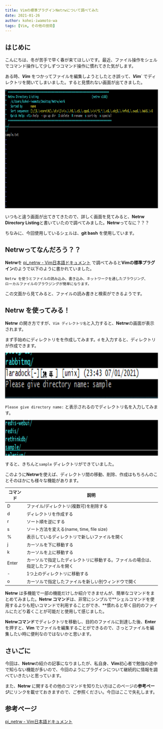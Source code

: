 ```yaml
---
title: Vimの標準プラグインNetrwについて調べてみた
date: 2021-01-26
author: kohei-iwamoto-wa
tags: [Vim, その他の技術]
---
```


## はじめに

こんにちは、冬が苦手で早く春が来てほしいです。最近、ファイル操作をシェルでコマンド操作して少しずつコマンド操作に慣れてきた気がします。

ある時、***Vim*** をつかってファイルを編集しようとしたとき誤って、***Vim***` でディレクトリを開いてしまいました。すると見慣れない画面が出てきました。

<img src="images/what-is-netrw-1.png" alt="" width="900" height="390" class="aligncenter size-medium wp-image-15410" />

いつもと違う画面が出てきてきたので、詳しく画面を見てみると、**Netrw Directory Listing**と書いていたので調べてみました。**Netrw**ってなに？？？

ちなみに、今回使用しているシェルは、**git bash** を使用しています。

## Netrwってなんだろう？？

**Netrw**を [pi_netrw - Vim日本語ドキュメント](https://vim-jp.org/vimdoc-ja/pi_netrw.html#netrw-start) で調べてみると**Vimの標準プラグイン**のようで以下のように書かれていました。

```
Netrw を使うとファイルの読み込み、書き込み、ネットワークを通したブラウジング、
ローカルファイルのブラウジングが簡単になります。
```
この文面から見てみると、ファイルの読み書きと検索ができるようです。

## Netrw を使ってみる！

**Netrw** の開き方ですが、```Vim ディレクトリ名```と入力すると、**Netrw**の画面が表示されます。

まず手始めにディレクトリをを作成してみます。`d` を入力すると、ディレクトリが作成できます。

<img src="images/what-is-netrw-2.png" alt="" width="900" height="150" class="aligncenter size-medium wp-image-15414" />

`Please give directory name:` と表示されるのでディレクトリ名を入力してみます。

<img src="images/what-is-netrw-3.png" alt="" width="900" height="117" class="aligncenter size-medium wp-image-15417" />

すると、きちんと`sample` ディレクトリができていました。

このように**Netrw**を使えば、ディレクトリ間の移動、削除、作成はもちろんのことそのほかにも様々な機能があります。

| コマンド | 説明 |
|----|----|
| D | ファイル/ディレクトリ(複数可)を削除する |
| d | ディレクトリを作成する |
| r | ソート順を逆にする |
| s | ソート方法を変える(name, time, file size) |
| % | 表示しているディレクトリで新しいファイルを開く |
| j | カーソルを下に移動する |
| k | カーソルを上に移動する |
| Enter | カーソルで指定したディレクトリに移動する。ファイルの場合は、指定したファイルを開く |
| - | 1つ上のディレクトリに移動する |
| o | カーソルで指定したファイルを新しい別ウィンドウで開く |

**Netrw** は多機能で一部の機能だけしか紹介できませんが、簡単なコマンドをまとめてみました。**Netrw コマンド**は、非常にシンプルで**シェルコマンドを使用するよりも短いコマンドで利用することができ、**慣れると早く目的のファイルにたどり着くことが可能だと使用して感じました。


**Netrwコマンド**でディレクトリを移動し、目的のファイルに到達した後、**Enter** を押すと、**Vim** でファイルを編集することができるので、さっとファイルを編集したい時に便利なのではないかと思います。


## さいごに

今回は、**Netrw**の紹介の記事になりましたが、私自身、**Vim**初心者で勉強の途中で知らない機能が多いので、今回のようにプラグインについて継続的に情報を調べていきたいと思っています。

また、**Netrw** に関するその他のコマンドを知りたい方はこのページの**参考ページ**にリンクを載せておきますので、ご参照ください。今日はここで失礼します。

## 参考ページ

[pi_netrw - Vim日本語ドキュメント](https://vim-jp.org/vimdoc-ja/pi_netrw.html#netrw-D)

